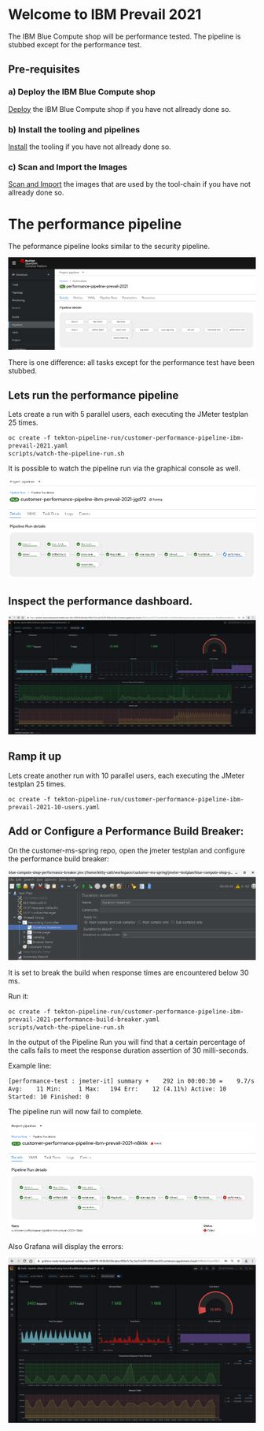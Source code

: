 # Welcome to IBM Prevail 2021

The IBM Blue Compute shop will be performance tested. The pipeline is stubbed except for the performance test.

## Pre-requisites

### a) Deploy the IBM Blue Compute shop

[Deploy](../functionality/DEPLOY-FULL-BC.MD) the IBM Blue Compute shop if you have not allready done so.

### b) Install the tooling and pipelines

[Install](../nuts-and-bolts/MINI-SETUP.MD) the tooling if you have not allready done so.

### c) Scan and Import the Images

[Scan and Import](../nuts-and-bolts/SCAN.MD) the images that are used by the tool-chain if you have not allready done so.


# The performance pipeline

The peformance pipeline looks similar to the security pipeline. 

![Fail](../../images/performance-pipeline.png?raw=true "Title")

There is one difference: all tasks except for the performance test have been stubbed.


## Lets run the performance pipeline

Lets create a run with 5 parallel users, each executing the JMeter testplan 25 times.

    oc create -f tekton-pipeline-run/customer-performance-pipeline-ibm-prevail-2021.yaml 
    scripts/watch-the-pipeline-run.sh  

It is possible to watch the pipeline run via the graphical console as well.

![Fail](../../images/performance-test-run.png?raw=true "Title")


## Inspect the performance dashboard.

![Fail](../../images/performance-test.png?raw=true "Title")


## Ramp it up

Lets create another run with 10 parallel users, each executing the JMeter testplan 25 times.

    oc create -f tekton-pipeline-run/customer-performance-pipeline-ibm-prevail-2021-10-users.yaml 

## Add or Configure a Performance Build Breaker:

On the customer-ms-spring repo, open the jmeter testplan and configure the performance build breaker:

![Fail](../../images/performance-build-breaker-1.png?raw=true "Title")

It is set to break the build when response times are encountered below 30 ms.

Run it:

    oc create -f tekton-pipeline-run/customer-performance-pipeline-ibm-prevail-2021-performance-build-breaker.yaml 
    scripts/watch-the-pipeline-run.sh 

In the output of the Pipeline Run you will find that a certain percentage of the calls fails to meet the response duration assertion of 30 milli-seconds. 

Example line:

    [performance-test : jmeter-it] summary +    292 in 00:00:30 =    9.7/s Avg:    11 Min:     1 Max:   194 Err:    12 (4.11%) Active: 10 Started: 10 Finished: 0

The pipeline run will now fail to complete. 

![Fail](../../images/performance-build-breaker-3.png?raw=true "Title")

Also Grafana will display the errors:

![Fail](../../images/performance-build-breaker-2.png?raw=true "Title")